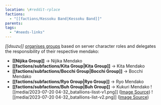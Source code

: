 ```yaml
---
location: \#reddit-rplace
factions:
  - "[[factions/Kessoku Band|Kessoku Band]]"
parents: 
tags:
  - "#needs-links"
---
```

*[[dsuzu]]* [organises groups](https://discord.com/channels/1093664259273130084/1131230952119615600/1131443390433734786) based on server character roles and delegates the responsibility of their respective mendako:
- **[[Nijika Group]]** -> Nijika Mendako
- **[[factions/subfactions/Kita Group|Kita Group]]** -> Kita Mendako
- **[[factions/subfactions/Bocchi Group|Bocchi Group]]** -> Bocchi Mendako
- **[[factions/subfactions/Ryo Group|Ryo Group]]** -> Ryo Mendako
- **[[factions/subfactions/Buh Group|Buh Group]]** -> Kukuri Mendako
![[media/2023-07-20 04-32_batallions-lisst-v1.png]]
([Image Source](https://discord.com/channels/1093664259273130084/1131230952119615600/1131443390433734786))
![[media/2023-07-20 04-32_batallions-list-v2.png]]
([Image Source](https://discord.com/channels/1093664259273130084/1131230952119615600/1131468498430861312))
